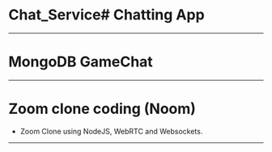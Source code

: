 # Chat_Service# Chatting App
<hr/>

# MongoDB GameChat
<hr/>

# Zoom clone coding (Noom)
- Zoom Clone using NodeJS,  WebRTC and Websockets.
<hr/>